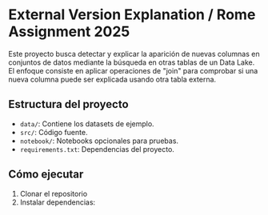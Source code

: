 # External Version Explanation / Rome Assignment 2025

Este proyecto busca detectar y explicar la aparición de nuevas columnas en conjuntos de datos mediante la búsqueda en otras tablas de un Data Lake. El enfoque consiste en aplicar operaciones de "join" para comprobar si una nueva columna puede ser explicada usando otra tabla externa.

## Estructura del proyecto

- `data/`: Contiene los datasets de ejemplo.
- `src/`: Código fuente.
- `notebook/`: Notebooks opcionales para pruebas.
- `requirements.txt`: Dependencias del proyecto.

## Cómo ejecutar

1. Clonar el repositorio
2. Instalar dependencias:
